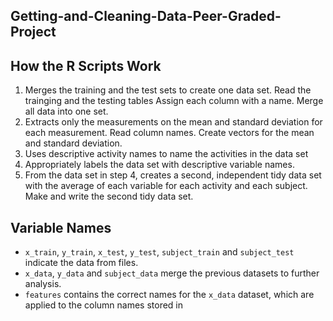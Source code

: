 ## Getting-and-Cleaning-Data-Peer-Graded-Project


## How the R Scripts Work 

1. Merges the training and the test sets to create one data set.
    Read the trainging and the testing tables
    Assign each column with a name. 
    Merge all data into one set.
2. Extracts only the measurements on the mean and standard deviation for each measurement. 
    Read column names. 
    Create vectors for the mean and standard deviation.
3. Uses descriptive activity names to name the activities in the data set
4. Appropriately labels the data set with descriptive variable names.  
5. From the data set in step 4, creates a second, independent tidy data set with the average of each variable for each activity and each subject.
    Make and write the second tidy data set.
   
## Variable Names 
* `x_train`, `y_train`, `x_test`, `y_test`, `subject_train` and `subject_test` indicate the data from files.
* `x_data`, `y_data` and `subject_data` merge the previous datasets to further analysis.
* `features` contains the correct names for the `x_data` dataset, which are applied to the column names stored in
